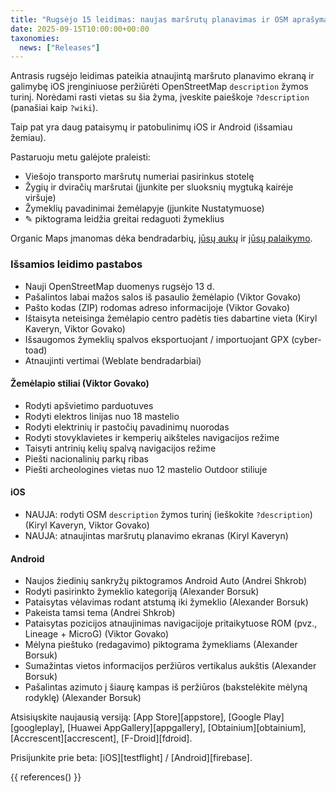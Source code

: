 ```yaml
---
title: "Rugsėjo 15 leidimas: naujas maršrutų planavimas ir OSM aprašymai"
date: 2025-09-15T10:00:00+00:00
taxonomies:
  news: ["Releases"]
---
```


Antrasis rugsėjo leidimas pateikia atnaujintą maršruto planavimo ekraną ir galimybę iOS įrenginiuose peržiūrėti OpenStreetMap `description` žymos turinį. Norėdami rasti vietas su šia žyma, įveskite paieškoje `?description` (panašiai kaip `?wiki`).

Taip pat yra daug pataisymų ir patobulinimų iOS ir Android (išsamiau žemiau).

Pastaruoju metu galėjote praleisti:
- Viešojo transporto maršrutų numeriai pasirinkus stotelę
- Žygių ir dviračių maršrutai (įjunkite per sluoksnių mygtuką kairėje viršuje)
- Žymeklių pavadinimai žemėlapyje (įjunkite Nustatymuose)
- ✎ piktograma leidžia greitai redaguoti žymeklius

Organic Maps įmanomas dėka bendradarbių, [jūsų aukų](@/donate/index.lt.md) ir [jūsų palaikymo](@/contribute/index.md).

### Išsamios leidimo pastabos

- Nauji OpenStreetMap duomenys  rugsėjo 13 d.
- Pašalintos labai mažos salos iš pasaulio žemėlapio (Viktor Govako)
- Pašto kodas (ZIP) rodomas adreso informacijoje (Viktor Govako)
- Ištaisyta neteisinga žemėlapio centro padėtis ties dabartine vieta (Kiryl Kaveryn, Viktor Govako)
- Išsaugomos žymeklių spalvos eksportuojant / importuojant GPX (cyber-toad)
- Atnaujinti vertimai (Weblate bendradarbiai)

#### Žemėlapio stiliai (Viktor Govako)

- Rodyti apšvietimo parduotuves
- Rodyti elektros linijas nuo 18 mastelio
- Rodyti elektrinių ir pastočių pavadinimų nuorodas
- Rodyti stovyklavietes ir kemperių aikšteles navigacijos režime
- Taisyti antrinių kelių spalvą navigacijos režime
- Piešti nacionalinių parkų ribas
- Piešti archeologines vietas nuo 12 mastelio Outdoor stiliuje

#### iOS

- NAUJA: rodyti OSM `description` žymos turinį (ieškokite `?description`) (Kiryl Kaveryn, Viktor Govako)
- NAUJA: atnaujintas maršrutų planavimo ekranas (Kiryl Kaveryn)

#### Android

- Naujos žiedinių sankryžų piktogramos Android Auto (Andrei Shkrob)
- Rodyti pasirinkto žymeklio kategoriją (Alexander Borsuk)
- Pataisytas vėlavimas rodant atstumą iki žymeklio (Alexander Borsuk)
- Pakeista tamsi tema (Andrei Shkrob)
- Pataisytas pozicijos atnaujinimas navigacijoje pritaikytuose ROM (pvz., Lineage + MicroG) (Viktor Govako)
- Mėlyna pieštuko (redagavimo) piktograma žymekliams (Alexander Borsuk)
- Sumažintas vietos informacijos peržiūros vertikalus aukštis (Alexander Borsuk)
- Pašalintas azimuto į šiaurę kampas iš peržiūros (bakstelėkite mėlyną rodyklę) (Alexander Borsuk)

Atsisiųskite naujausią versiją: [App Store][appstore], [Google Play][googleplay], [Huawei AppGallery][appgallery], [Obtainium][obtainium], [Accrescent][accrescent], [F-Droid][fdroid].

Prisijunkite prie beta: [iOS][testflight] / [Android][firebase].

{{ references() }}
